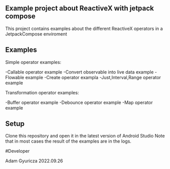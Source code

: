 
## Example project about ReactiveX with jetpack compose 
 
This project contains examples about the different ReactiveX operators in a JetpackCompose enviroment

## Examples
Simple operator examples:

-Callable operator example
-Convert observable into live data example
-Flowable example
-Create operator exampla
-Just,Interval,Range operator example

Transformation operator examples:

-Buffer operator example
-Debounce operator example
-Map operator example


## Setup

Clone this repository and open it in the latest version of Android Studio
Note that in most cases the result of the examples are in the logs.

#Developer

Adam Gyuricza 
2022.09.26

